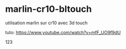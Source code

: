 # marlin-cr10-bltouch
utilisation marlin sur cr10 avec 3d touch

tuto: <https://www.youtube.com/watch?v=mfF_UO9f9dU>

123
